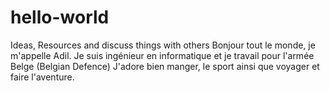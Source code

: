 # hello-world
Ideas, Resources and discuss things with others
Bonjour tout le monde, je m'appelle Adil.
Je suis ingénieur en informatique et je travail pour l'armée Belge (Belgian Defence)
J'adore bien manger, le sport ainsi que voyager et faire l'aventure.
